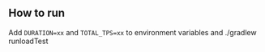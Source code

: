 ## How to run
Add `DURATION=xx` and `TOTAL_TPS=xx` to environment variables and ./gradlew runloadTest